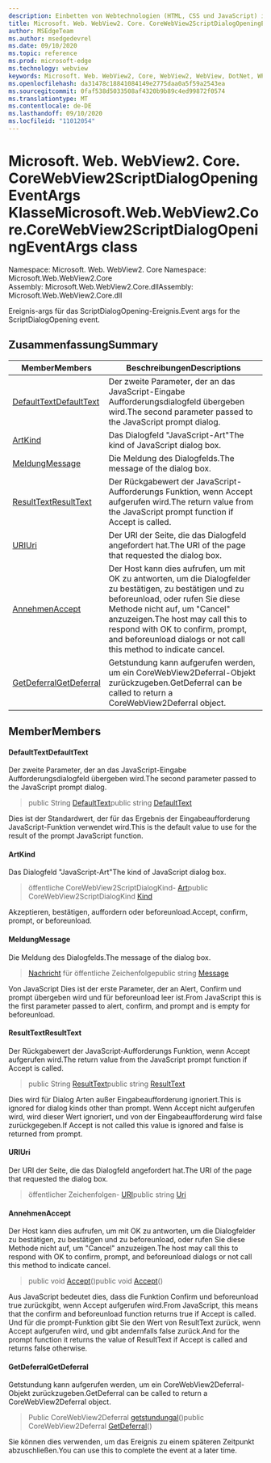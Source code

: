```yaml
---
description: Einbetten von Webtechnologien (HTML, CSS und JavaScript) in ihre systemeigenen Anwendungen mit dem Microsoft Edge WebView2-Steuerelement
title: Microsoft. Web. WebView2. Core. CoreWebView2ScriptDialogOpeningEventArgs
author: MSEdgeTeam
ms.author: msedgedevrel
ms.date: 09/10/2020
ms.topic: reference
ms.prod: microsoft-edge
ms.technology: webview
keywords: Microsoft. Web. WebView2, Core, WebView2, WebView, DotNet, WPF, WinForms, APP, Edge, CoreWebView2, CoreWebView2Controller, Browser Control, Edge HTML, Microsoft. Web. WebView2. Core. CoreWebView2ScriptDialogOpeningEventArgs
ms.openlocfilehash: da31478c18841084149e2775daa0a5f59a2543ea
ms.sourcegitcommit: 0faf538d5033508af4320b9b89c4ed99872f0574
ms.translationtype: MT
ms.contentlocale: de-DE
ms.lasthandoff: 09/10/2020
ms.locfileid: "11012054"
---
```

# <span data-ttu-id="3f680-104">Microsoft. Web. WebView2. Core. CoreWebView2ScriptDialogOpeningEventArgs Klasse</span><span class="sxs-lookup"><span data-stu-id="3f680-104">Microsoft.Web.WebView2.Core.CoreWebView2ScriptDialogOpeningEventArgs class</span></span> 

<span data-ttu-id="3f680-105">Namespace: Microsoft. Web. WebView2. Core </span><span class="sxs-lookup"><span data-stu-id="3f680-105">Namespace: Microsoft.Web.WebView2.Core</span></span>\
<span data-ttu-id="3f680-106">Assembly: Microsoft.Web.WebView2.Core.dll</span><span class="sxs-lookup"><span data-stu-id="3f680-106">Assembly: Microsoft.Web.WebView2.Core.dll</span></span>

<span data-ttu-id="3f680-107">Ereignis-args für das ScriptDialogOpening-Ereignis.</span><span class="sxs-lookup"><span data-stu-id="3f680-107">Event args for the ScriptDialogOpening event.</span></span>

## <span data-ttu-id="3f680-108">Zusammenfassung</span><span class="sxs-lookup"><span data-stu-id="3f680-108">Summary</span></span>

 <span data-ttu-id="3f680-109">Member</span><span class="sxs-lookup"><span data-stu-id="3f680-109">Members</span></span>                        | <span data-ttu-id="3f680-110">Beschreibungen</span><span class="sxs-lookup"><span data-stu-id="3f680-110">Descriptions</span></span>
--------------------------------|---------------------------------------------
[<span data-ttu-id="3f680-111">DefaultText</span><span class="sxs-lookup"><span data-stu-id="3f680-111">DefaultText</span></span>](#defaulttext) | <span data-ttu-id="3f680-112">Der zweite Parameter, der an das JavaScript-Eingabe Aufforderungsdialogfeld übergeben wird.</span><span class="sxs-lookup"><span data-stu-id="3f680-112">The second parameter passed to the JavaScript prompt dialog.</span></span>
[<span data-ttu-id="3f680-113">Art</span><span class="sxs-lookup"><span data-stu-id="3f680-113">Kind</span></span>](#kind) | <span data-ttu-id="3f680-114">Das Dialogfeld "JavaScript-Art"</span><span class="sxs-lookup"><span data-stu-id="3f680-114">The kind of JavaScript dialog box.</span></span>
[<span data-ttu-id="3f680-115">Meldung</span><span class="sxs-lookup"><span data-stu-id="3f680-115">Message</span></span>](#message) | <span data-ttu-id="3f680-116">Die Meldung des Dialogfelds.</span><span class="sxs-lookup"><span data-stu-id="3f680-116">The message of the dialog box.</span></span>
[<span data-ttu-id="3f680-117">ResultText</span><span class="sxs-lookup"><span data-stu-id="3f680-117">ResultText</span></span>](#resulttext) | <span data-ttu-id="3f680-118">Der Rückgabewert der JavaScript-Aufforderungs Funktion, wenn Accept aufgerufen wird.</span><span class="sxs-lookup"><span data-stu-id="3f680-118">The return value from the JavaScript prompt function if Accept is called.</span></span>
[<span data-ttu-id="3f680-119">URI</span><span class="sxs-lookup"><span data-stu-id="3f680-119">Uri</span></span>](#uri) | <span data-ttu-id="3f680-120">Der URI der Seite, die das Dialogfeld angefordert hat.</span><span class="sxs-lookup"><span data-stu-id="3f680-120">The URI of the page that requested the dialog box.</span></span>
[<span data-ttu-id="3f680-121">Annehmen</span><span class="sxs-lookup"><span data-stu-id="3f680-121">Accept</span></span>](#accept) | <span data-ttu-id="3f680-122">Der Host kann dies aufrufen, um mit OK zu antworten, um die Dialogfelder zu bestätigen, zu bestätigen und zu beforeunload, oder rufen Sie diese Methode nicht auf, um "Cancel" anzuzeigen.</span><span class="sxs-lookup"><span data-stu-id="3f680-122">The host may call this to respond with OK to confirm, prompt, and beforeunload dialogs or not call this method to indicate cancel.</span></span>
[<span data-ttu-id="3f680-123">GetDeferral</span><span class="sxs-lookup"><span data-stu-id="3f680-123">GetDeferral</span></span>](#getdeferral) | <span data-ttu-id="3f680-124">Getstundung kann aufgerufen werden, um ein CoreWebView2Deferral-Objekt zurückzugeben.</span><span class="sxs-lookup"><span data-stu-id="3f680-124">GetDeferral can be called to return a CoreWebView2Deferral object.</span></span>

## <span data-ttu-id="3f680-125">Member</span><span class="sxs-lookup"><span data-stu-id="3f680-125">Members</span></span>

#### <span data-ttu-id="3f680-126">DefaultText</span><span class="sxs-lookup"><span data-stu-id="3f680-126">DefaultText</span></span> 

<span data-ttu-id="3f680-127">Der zweite Parameter, der an das JavaScript-Eingabe Aufforderungsdialogfeld übergeben wird.</span><span class="sxs-lookup"><span data-stu-id="3f680-127">The second parameter passed to the JavaScript prompt dialog.</span></span>

> <span data-ttu-id="3f680-128">public String [DefaultText](#defaulttext)</span><span class="sxs-lookup"><span data-stu-id="3f680-128">public string [DefaultText](#defaulttext)</span></span>

<span data-ttu-id="3f680-129">Dies ist der Standardwert, der für das Ergebnis der Eingabeaufforderung JavaScript-Funktion verwendet wird.</span><span class="sxs-lookup"><span data-stu-id="3f680-129">This is the default value to use for the result of the prompt JavaScript function.</span></span>

#### <span data-ttu-id="3f680-130">Art</span><span class="sxs-lookup"><span data-stu-id="3f680-130">Kind</span></span> 

<span data-ttu-id="3f680-131">Das Dialogfeld "JavaScript-Art"</span><span class="sxs-lookup"><span data-stu-id="3f680-131">The kind of JavaScript dialog box.</span></span>

> <span data-ttu-id="3f680-132">öffentliche CoreWebView2ScriptDialogKind- [Art](#kind)</span><span class="sxs-lookup"><span data-stu-id="3f680-132">public CoreWebView2ScriptDialogKind [Kind](#kind)</span></span>

<span data-ttu-id="3f680-133">Akzeptieren, bestätigen, auffordern oder beforeunload.</span><span class="sxs-lookup"><span data-stu-id="3f680-133">Accept, confirm, prompt, or beforeunload.</span></span>

#### <span data-ttu-id="3f680-134">Meldung</span><span class="sxs-lookup"><span data-stu-id="3f680-134">Message</span></span> 

<span data-ttu-id="3f680-135">Die Meldung des Dialogfelds.</span><span class="sxs-lookup"><span data-stu-id="3f680-135">The message of the dialog box.</span></span>

> <span data-ttu-id="3f680-136">[Nachricht](#message) für öffentliche Zeichenfolge</span><span class="sxs-lookup"><span data-stu-id="3f680-136">public string [Message](#message)</span></span>

<span data-ttu-id="3f680-137">Von JavaScript Dies ist der erste Parameter, der an Alert, Confirm und prompt übergeben wird und für beforeunload leer ist.</span><span class="sxs-lookup"><span data-stu-id="3f680-137">From JavaScript this is the first parameter passed to alert, confirm, and prompt and is empty for beforeunload.</span></span>

#### <span data-ttu-id="3f680-138">ResultText</span><span class="sxs-lookup"><span data-stu-id="3f680-138">ResultText</span></span> 

<span data-ttu-id="3f680-139">Der Rückgabewert der JavaScript-Aufforderungs Funktion, wenn Accept aufgerufen wird.</span><span class="sxs-lookup"><span data-stu-id="3f680-139">The return value from the JavaScript prompt function if Accept is called.</span></span>

> <span data-ttu-id="3f680-140">public String [ResultText](#resulttext)</span><span class="sxs-lookup"><span data-stu-id="3f680-140">public string [ResultText](#resulttext)</span></span>

<span data-ttu-id="3f680-141">Dies wird für Dialog Arten außer Eingabeaufforderung ignoriert.</span><span class="sxs-lookup"><span data-stu-id="3f680-141">This is ignored for dialog kinds other than prompt.</span></span> <span data-ttu-id="3f680-142">Wenn Accept nicht aufgerufen wird, wird dieser Wert ignoriert, und von der Eingabeaufforderung wird false zurückgegeben.</span><span class="sxs-lookup"><span data-stu-id="3f680-142">If Accept is not called this value is ignored and false is returned from prompt.</span></span>

#### <span data-ttu-id="3f680-143">URI</span><span class="sxs-lookup"><span data-stu-id="3f680-143">Uri</span></span> 

<span data-ttu-id="3f680-144">Der URI der Seite, die das Dialogfeld angefordert hat.</span><span class="sxs-lookup"><span data-stu-id="3f680-144">The URI of the page that requested the dialog box.</span></span>

> <span data-ttu-id="3f680-145">öffentlicher Zeichenfolgen- [URI](#uri)</span><span class="sxs-lookup"><span data-stu-id="3f680-145">public string [Uri](#uri)</span></span>

#### <span data-ttu-id="3f680-146">Annehmen</span><span class="sxs-lookup"><span data-stu-id="3f680-146">Accept</span></span> 

<span data-ttu-id="3f680-147">Der Host kann dies aufrufen, um mit OK zu antworten, um die Dialogfelder zu bestätigen, zu bestätigen und zu beforeunload, oder rufen Sie diese Methode nicht auf, um "Cancel" anzuzeigen.</span><span class="sxs-lookup"><span data-stu-id="3f680-147">The host may call this to respond with OK to confirm, prompt, and beforeunload dialogs or not call this method to indicate cancel.</span></span>

> <span data-ttu-id="3f680-148">public void [Accept](#accept)()</span><span class="sxs-lookup"><span data-stu-id="3f680-148">public void [Accept](#accept)()</span></span>

<span data-ttu-id="3f680-149">Aus JavaScript bedeutet dies, dass die Funktion Confirm und beforeunload true zurückgibt, wenn Accept aufgerufen wird.</span><span class="sxs-lookup"><span data-stu-id="3f680-149">From JavaScript, this means that the confirm and beforeunload function returns true if Accept is called.</span></span> <span data-ttu-id="3f680-150">Und für die prompt-Funktion gibt Sie den Wert von ResultText zurück, wenn Accept aufgerufen wird, und gibt andernfalls false zurück.</span><span class="sxs-lookup"><span data-stu-id="3f680-150">And for the prompt function it returns the value of ResultText if Accept is called and returns false otherwise.</span></span>

#### <span data-ttu-id="3f680-151">GetDeferral</span><span class="sxs-lookup"><span data-stu-id="3f680-151">GetDeferral</span></span> 

<span data-ttu-id="3f680-152">Getstundung kann aufgerufen werden, um ein CoreWebView2Deferral-Objekt zurückzugeben.</span><span class="sxs-lookup"><span data-stu-id="3f680-152">GetDeferral can be called to return a CoreWebView2Deferral object.</span></span>

> <span data-ttu-id="3f680-153">Public CoreWebView2Deferral [getstundungal](#getdeferral)()</span><span class="sxs-lookup"><span data-stu-id="3f680-153">public CoreWebView2Deferral [GetDeferral](#getdeferral)()</span></span>

<span data-ttu-id="3f680-154">Sie können dies verwenden, um das Ereignis zu einem späteren Zeitpunkt abzuschließen.</span><span class="sxs-lookup"><span data-stu-id="3f680-154">You can use this to complete the event at a later time.</span></span>

